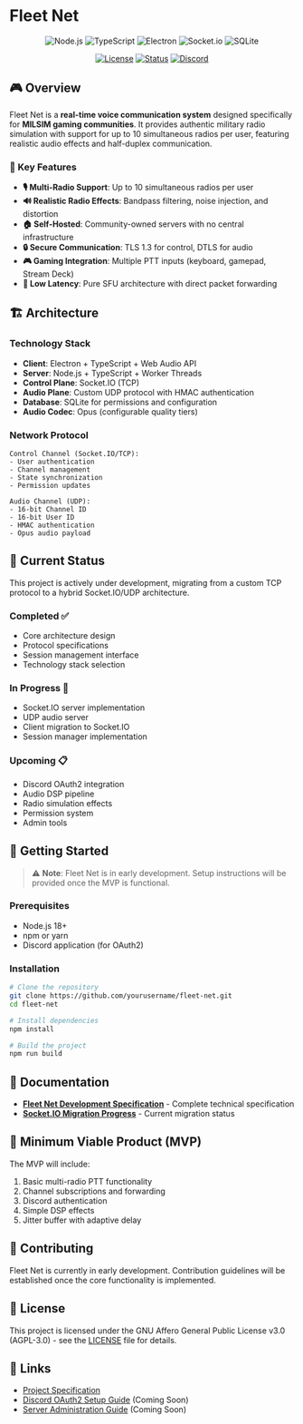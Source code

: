# Fleet Net

<div align="center">

![Node.js](https://img.shields.io/badge/Node.js-339933?style=for-the-badge&logo=nodedotjs&logoColor=white)
![TypeScript](https://img.shields.io/badge/TypeScript-007ACC?style=for-the-badge&logo=typescript&logoColor=white)
![Electron](https://img.shields.io/badge/Electron-47848F?style=for-the-badge&logo=electron&logoColor=white)
![Socket.io](https://img.shields.io/badge/Socket.io-010101?style=for-the-badge&logo=socketdotio&logoColor=white)
![SQLite](https://img.shields.io/badge/SQLite-003B57?style=for-the-badge&logo=sqlite&logoColor=white)

[![License](https://img.shields.io/badge/license-AGPL--3.0-blue.svg)](LICENSE)
[![Status](https://img.shields.io/badge/status-In%20Development-yellow)](https://github.com/yourusername/fleet-net)
[![Discord](https://img.shields.io/badge/Discord-OAuth2-5865F2?logo=discord&logoColor=white)](docs/FLEET-NET.md#authentication--security)

</div>

## 🎮 Overview

Fleet Net is a **real-time voice communication system** designed specifically for **MILSIM gaming communities**. It provides authentic military radio simulation with support for up to 10 simultaneous radios per user, featuring realistic audio effects and half-duplex communication.

### 🔑 Key Features

- **🎙️ Multi-Radio Support**: Up to 10 simultaneous radios per user
- **🔊 Realistic Radio Effects**: Bandpass filtering, noise injection, and distortion
- **🏠 Self-Hosted**: Community-owned servers with no central infrastructure
- **🔒 Secure Communication**: TLS 1.3 for control, DTLS for audio
- **🎮 Gaming Integration**: Multiple PTT inputs (keyboard, gamepad, Stream Deck)
- **📡 Low Latency**: Pure SFU architecture with direct packet forwarding

## 🏗️ Architecture

### Technology Stack
- **Client**: Electron + TypeScript + Web Audio API
- **Server**: Node.js + TypeScript + Worker Threads
- **Control Plane**: Socket.IO (TCP)
- **Audio Plane**: Custom UDP protocol with HMAC authentication
- **Database**: SQLite for permissions and configuration
- **Audio Codec**: Opus (configurable quality tiers)

### Network Protocol
```
Control Channel (Socket.IO/TCP):
- User authentication
- Channel management
- State synchronization
- Permission updates

Audio Channel (UDP):
- 16-bit Channel ID
- 16-bit User ID
- HMAC authentication
- Opus audio payload
```

## 🚧 Current Status

This project is actively under development, migrating from a custom TCP protocol to a hybrid Socket.IO/UDP architecture.

### Completed ✅
- Core architecture design
- Protocol specifications
- Session management interface
- Technology stack selection

### In Progress 🔄
- Socket.IO server implementation
- UDP audio server
- Client migration to Socket.IO
- Session manager implementation

### Upcoming 📋
- Discord OAuth2 integration
- Audio DSP pipeline
- Radio simulation effects
- Permission system
- Admin tools

## 🚀 Getting Started

> ⚠️ **Note**: Fleet Net is in early development. Setup instructions will be provided once the MVP is functional.

### Prerequisites
- Node.js 18+
- npm or yarn
- Discord application (for OAuth2)

### Installation
```bash
# Clone the repository
git clone https://github.com/yourusername/fleet-net.git
cd fleet-net

# Install dependencies
npm install

# Build the project
npm run build
```

## 📖 Documentation

- [**Fleet Net Development Specification**](docs/FLEET-NET.md) - Complete technical specification
- [**Socket.IO Migration Progress**](SOCKET_IO_MIGRATION.md) - Current migration status

## 🎯 Minimum Viable Product (MVP)

The MVP will include:
1. Basic multi-radio PTT functionality
2. Channel subscriptions and forwarding
3. Discord authentication
4. Simple DSP effects
5. Jitter buffer with adaptive delay

## 🤝 Contributing

Fleet Net is currently in early development. Contribution guidelines will be established once the core functionality is implemented.

## 📄 License

This project is licensed under the GNU Affero General Public License v3.0 (AGPL-3.0) - see the [LICENSE](LICENSE) file for details.

## 🔗 Links

- [Project Specification](docs/FLEET-NET.md)
- [Discord OAuth2 Setup Guide](#) (Coming Soon)
- [Server Administration Guide](#) (Coming Soon)

